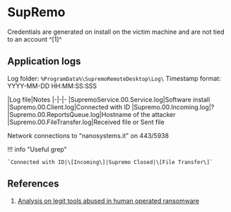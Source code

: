 # SupRemo

Credentials are generated on install on the victim machine and are not tied to an account ^[1]^

## Application logs

Log folder: `%ProgramData%\SupremoRemoteDesktop\Log\`
Timestamp format: YYYY-MM-DD HH:MM:SS:SSS

|Log file|Notes
|-|-|-
|SupremoService.00.Service.log|Software install
|Supremo.00.Client.log|Connected with ID
|Supremo.00.Incoming.log|?
|Supremo.00.ReportsQueue.log|Hostname of the attacker
|Supremo.00.FileTransfer.log|Received file or Sent file

Network connections to "nanosystems.it" on 443/5938

!!! info "Useful grep"

    `Connected with ID|\[Incoming\]|Supremo Closed|\[File Transfer\]`

## References

1. [Analysis on legit tools abused in human operated ransomware](https://jsac.jpcert.or.jp/archive/2023/pdf/JSAC2023_1_1_yamashige-nakatani-tanaka_en.pdf)
